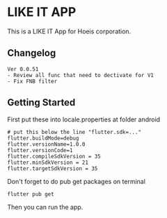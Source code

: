 # LIKE IT APP

This is a LIKE IT App for Hoeis corporation.

## Changelog

```text
Ver 0.0.51
- Review all func that need to dectivate for V1
- Fix FNB filter
```

## Getting Started

First put these into locale.properties at folder android

```text
# put this below the line "flutter.sdk=..."
flutter.buildMode=debug
flutter.versionName=1.0.0
flutter.versionCode=1
flutter.compileSdkVersion = 35
flutter.minSdkVersion = 21
flutter.targetSdkVersion = 35
```

Don't forget to do pub get packages on terminal

```shell
flutter pub get
```

Then you can run the app.
